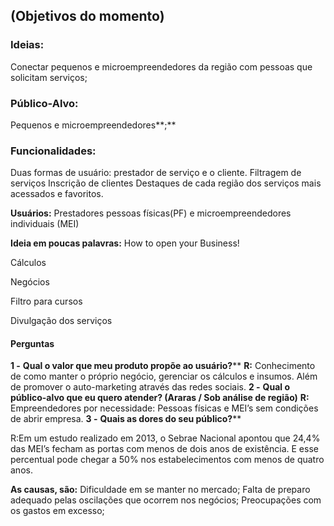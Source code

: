 ## (Objetivos do momento)

### **Ideias:**

Conectar pequenos e microempreendedores da região com pessoas que solicitam serviços;

### **Público-Alvo:** 

Pequenos e microempreendedores**;**

### **Funcionalidades:**

Duas formas de usuário: prestador de serviço e o cliente.
Filtragem de serviços
Inscrição de clientes
Destaques de cada região dos serviços mais acessados e favoritos.

**Usuários:** Prestadores pessoas físicas(PF) e microempreendedores individuais (MEI)

**Ideia em poucas palavras:** How to open your Business!

Cálculos

Negócios

Filtro para cursos

Divulgação dos serviços

#### Perguntas

**1 -** **Qual o valor que meu produto propõe ao usuário?****
**R:** Conhecimento de como manter o próprio negócio, gerenciar os cálculos e insumos. Além de promover o auto-marketing através das redes sociais.
**2 -** **Qual o público-alvo que eu quero atender? (Araras / Sob análise de região)**
**R:** Empreendedores por necessidade: Pessoas físicas e MEI’s sem condições de abrir empresa.
**3 -** **Quais as dores do seu público?****

R:Em um estudo realizado em 2013, o Sebrae Nacional apontou que 24,4% das MEI’s fecham as portas com menos de dois anos de existência. E esse percentual pode chegar a 50% nos estabelecimentos com menos de quatro anos.

**As causas, são:**
Dificuldade em se manter no mercado;
Falta de preparo adequado pelas oscilações que ocorrem nos negócios;
Preocupações com os gastos em excesso;
